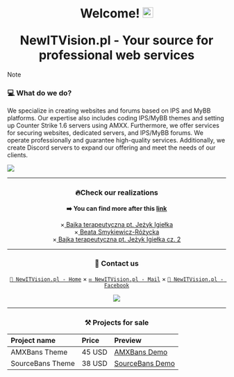 <div align="center">
<h1>Welcome! <img src="https://github.com/user-attachments/assets/db3ac48a-bfa4-4af8-811b-068c2e4a3783" width="24px"><p></p>NewITVision.pl - Your source for professional web services</h1>
</div>

> [!NOTE]
> ### 💻 What do we do?<br>
> We specialize in creating websites and forums based on IPS and MyBB platforms. Our expertise also includes coding IPS/MyBB themes and setting up Counter Strike 1.6 servers using AMXX. Furthermore, we offer services for securing websites, dedicated servers, and IPS/MyBB forums. We operate professionally and guarantee high-quality services. Additionally, we create Discord servers to expand our offering and meet the needs of our clients.

![](https://github.com/user-attachments/assets/fe13216f-0659-4de2-8556-45a7795a520d)

----

<div align="center">
  
### 🔥Check our realizations<br>
**➡️ You can find more after this <a href="https://newitvision.pl/en/works">link</a>**

<p>×<a href="https://jezykigielka.pl/"> Bajka terapeutyczna pt. Jeżyk Igiełka</a><br>
×<a href="https://smykiewicz-rozycka.pl/"> Beata Smykiewicz-Różycka</a><br>
×<a href="https://cz2.jezykigielka.pl/"> Bajka terapeutyczna pt. Jeżyk Igiełka cz. 2</a></p>

----

### 🤝 Contact us
[```🏢 NewITVision.pl - Home```](https://newitvision.pl) ×
[```✉️ NewITVision.pl - Mail```](mailto:contact@newitvision.pl) ×
[```🔵 NewITVision.pl - Facebook```](https://www.facebook.com/newitvision/)

<a href="https://dc.newitvision.pl"><img src="http://www.discord.com/api/guilds/1180928296301641841/widget.png?style=banner2"><a>

---

### ⚒ Projects for sale

| Project name | Price | Preview |
|:------------ |:----- |:------- |
| AMXBans Theme | 45 USD | [AMXBans Demo](https://custom.newitvision.pl/demo/sourcebans/) | 
| SourceBans Theme | 38 USD | [SourceBans Demo](https://amxbans.newitvision.pl/) |
</div>
